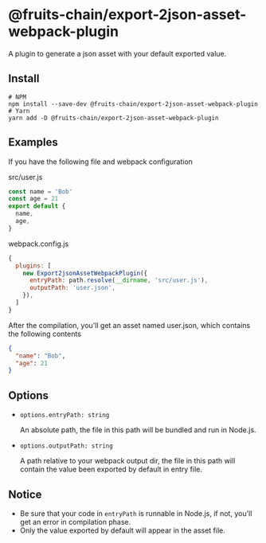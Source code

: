 # @fruits-chain/export-2json-asset-webpack-plugin

A plugin to generate a json asset with your default exported value.

## Install

```shell
# NPM
npm install --save-dev @fruits-chain/export-2json-asset-webpack-plugin
# Yarn
yarn add -D @fruits-chain/export-2json-asset-webpack-plugin
```

## Examples

If you have the following file and webpack configuration

src/user.js

```js
const name = 'Bob'
const age = 21
export default {
  name,
  age,
}
```

webpack.config.js

```js
{
  plugins: [
    new Export2jsonAssetWebpackPlugin({
      entryPath: path.resolve(__dirname, 'src/user.js'),
      outputPath: 'user.json',
    }),
  ]
}
```

After the compilation, you'll get an asset named user.json, which contains the following contents

```json
{
  "name": "Bob",
  "age": 21
}
```

## Options

- `options.entryPath: string`

  An absolute path, the file in this path will be bundled and run in Node.js.

- `options.outputPath: string`

  A path relative to your webpack output dir, the file in this path will contain the value been exported by default in entry file.

## Notice

- Be sure that your code in `entryPath` is runnable in Node.js, if not, you'll get an error in compilation phase.
- Only the value exported by default will appear in the asset file.

